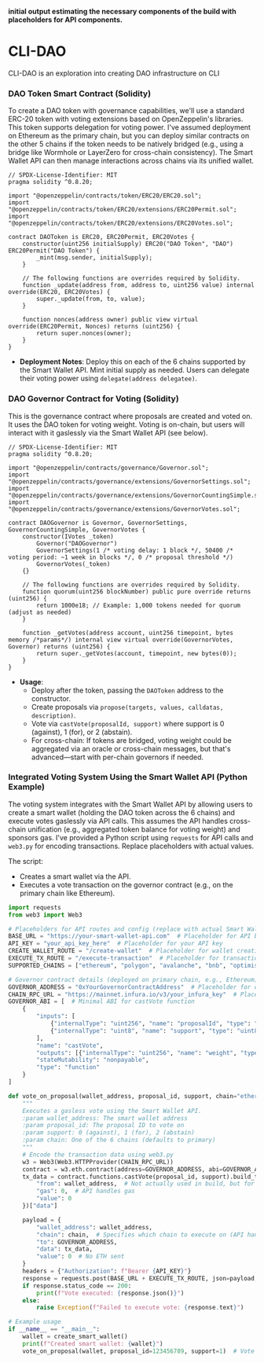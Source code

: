 **initial output estimating the necessary components of the build with placeholders for API components.**  
  
# CLI-DAO
CLI-DAO is an exploration into creating DAO infrastructure on CLI

### DAO Token Smart Contract (Solidity)

To create a DAO token with governance capabilities, we'll use a standard ERC-20 token with voting extensions based on OpenZeppelin's libraries. This token supports delegation for voting power. I've assumed deployment on Ethereum as the primary chain, but you can deploy similar contracts on the other 5 chains if the token needs to be natively bridged (e.g., using a bridge like Wormhole or LayerZero for cross-chain consistency). The Smart Wallet API can then manage interactions across chains via its unified wallet.

```solidity
// SPDX-License-Identifier: MIT
pragma solidity ^0.8.20;

import "@openzeppelin/contracts/token/ERC20/ERC20.sol";
import "@openzeppelin/contracts/token/ERC20/extensions/ERC20Permit.sol";
import "@openzeppelin/contracts/token/ERC20/extensions/ERC20Votes.sol";

contract DAOToken is ERC20, ERC20Permit, ERC20Votes {
    constructor(uint256 initialSupply) ERC20("DAO Token", "DAO") ERC20Permit("DAO Token") {
        _mint(msg.sender, initialSupply);
    }

    // The following functions are overrides required by Solidity.
    function _update(address from, address to, uint256 value) internal override(ERC20, ERC20Votes) {
        super._update(from, to, value);
    }

    function nonces(address owner) public view virtual override(ERC20Permit, Nonces) returns (uint256) {
        return super.nonces(owner);
    }
}
```

- **Deployment Notes**: Deploy this on each of the 6 chains supported by the Smart Wallet API. Mint initial supply as needed. Users can delegate their voting power using `delegate(address delegatee)`.

### DAO Governor Contract for Voting (Solidity)

This is the governance contract where proposals are created and voted on. It uses the DAO token for voting weight. Voting is on-chain, but users will interact with it gaslessly via the Smart Wallet API (see below).

```solidity
// SPDX-License-Identifier: MIT
pragma solidity ^0.8.20;

import "@openzeppelin/contracts/governance/Governor.sol";
import "@openzeppelin/contracts/governance/extensions/GovernorSettings.sol";
import "@openzeppelin/contracts/governance/extensions/GovernorCountingSimple.sol";
import "@openzeppelin/contracts/governance/extensions/GovernorVotes.sol";

contract DAOGovernor is Governor, GovernorSettings, GovernorCountingSimple, GovernorVotes {
    constructor(IVotes _token)
        Governor("DAOGovernor")
        GovernorSettings(1 /* voting delay: 1 block */, 50400 /* voting period: ~1 week in blocks */, 0 /* proposal threshold */)
        GovernorVotes(_token)
    {}

    // The following functions are overrides required by Solidity.
    function quorum(uint256 blockNumber) public pure override returns (uint256) {
        return 1000e18; // Example: 1,000 tokens needed for quorum (adjust as needed)
    }

    function _getVotes(address account, uint256 timepoint, bytes memory /*params*/) internal view virtual override(GovernorVotes, Governor) returns (uint256) {
        return super._getVotes(account, timepoint, new bytes(0));
    }
}
```

- **Usage**: 
  - Deploy after the token, passing the `DAOToken` address to the constructor.
  - Create proposals via `propose(targets, values, calldatas, description)`.
  - Vote via `castVote(proposalId, support)` where support is 0 (against), 1 (for), or 2 (abstain).
  - For cross-chain: If tokens are bridged, voting weight could be aggregated via an oracle or cross-chain messages, but that's advanced—start with per-chain governors if needed.

### Integrated Voting System Using the Smart Wallet API (Python Example)

The voting system integrates with the Smart Wallet API by allowing users to create a smart wallet (holding the DAO token across the 6 chains) and execute votes gaslessly via API calls. This assumes the API handles cross-chain unification (e.g., aggregated token balance for voting weight) and sponsors gas. I've provided a Python script using `requests` for API calls and `web3.py` for encoding transactions. Replace placeholders with actual values.

The script:
- Creates a smart wallet via the API.
- Executes a vote transaction on the governor contract (e.g., on the primary chain like Ethereum).

```python
import requests
from web3 import Web3

# Placeholders for API routes and config (replace with actual Smart Wallet API details)
BASE_URL = "https://your-smart-wallet-api.com"  # Placeholder for API base URL
API_KEY = "your_api_key_here"  # Placeholder for your API key
CREATE_WALLET_ROUTE = "/create-wallet"  # Placeholder for wallet creation endpoint
EXECUTE_TX_ROUTE = "/execute-transaction"  # Placeholder for transaction execution endpoint (handles gas sponsorship)
SUPPORTED_CHAINS = ["ethereum", "polygon", "avalanche", "bnb", "optimism", "arbitrum"]  # Placeholder for the 6 chains

# Governor contract details (deployed on primary chain, e.g., Ethereum)
GOVERNOR_ADDRESS = "0xYourGovernorContractAddress"  # Placeholder for deployed governor address
CHAIN_RPC_URL = "https://mainnet.infura.io/v3/your_infura_key"  # Placeholder for primary chain RPC (e.g., Ethereum)
GOVERNOR_ABI = [  # Minimal ABI for castVote function
    {
        "inputs": [
            {"internalType": "uint256", "name": "proposalId", "type": "uint256"},
            {"internalType": "uint8", "name": "support", "type": "uint8"}
        ],
        "name": "castVote",
        "outputs": [{"internalType": "uint256", "name": "weight", "type": "uint256"}],
        "stateMutability": "nonpayable",
        "type": "function"
    }
]

def vote_on_proposal(wallet_address, proposal_id, support, chain="ethereum"):
    """
    Executes a gasless vote using the Smart Wallet API.
    :param wallet_address: The smart wallet address
    :param proposal_id: The proposal ID to vote on
    :param support: 0 (against), 1 (for), 2 (abstain)
    :param chain: One of the 6 chains (defaults to primary)
    """
    # Encode the transaction data using web3.py
    w3 = Web3(Web3.HTTPProvider(CHAIN_RPC_URL))
    contract = w3.eth.contract(address=GOVERNOR_ADDRESS, abi=GOVERNOR_ABI)
    tx_data = contract.functions.castVote(proposal_id, support).build_transaction({
        "from": wallet_address,  # Not actually used in build, but for reference
        "gas": 0,  # API handles gas
        "value": 0
    })["data"]

    payload = {
        "wallet_address": wallet_address,
        "chain": chain,  # Specifies which chain to execute on (API handles cross-chain if needed)
        "to": GOVERNOR_ADDRESS,
        "data": tx_data,
        "value": 0  # No ETH sent
    }
    headers = {"Authorization": f"Bearer {API_KEY}"}
    response = requests.post(BASE_URL + EXECUTE_TX_ROUTE, json=payload, headers=headers)
    if response.status_code == 200:
        print(f"Vote executed: {response.json()}")
    else:
        raise Exception(f"Failed to execute vote: {response.text}")

# Example usage
if __name__ == "__main__":
    wallet = create_smart_wallet()
    print(f"Created smart wallet: {wallet}")
    vote_on_proposal(wallet, proposal_id=123456789, support=1)  # Vote 'for' on proposal
```

